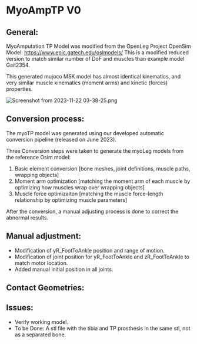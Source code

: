 # MyoAmpTP V0

## General:

MyoAmputation TP Model was modified from the OpenLeg Project OpenSim Model:
https://www.epic.gatech.edu/oslmodels/
This is a modified reduced version to match similar number of DoF and muscles than example model Gait2354.

This generated mujoco MSK model has almost identical kinematics, and very similar muscle kinematics (moment arms) and kinetic (forces) properties.

![Screenshot from 2023-11-22 03-38-25.png](..%2F..%2F..%2FPictures%2FScreenshots%2FScreenshot%20from%202023-11-22%2003-38-25.png)
## Conversion process:

The myoTP model was generated using our developed automatic conversion pipeline (released on June 2023).

Three Conversion steps were taken to generate the myoLeg models from the reference Osim model:

1. Basic element conversion [bone meshes, joint definitions, muscle paths, wrapping objects]
2. Moment arm optimization [matching the moment arm of each muscle by optimizing how muscles wrap over wrapping objects]
3. Muscle force optimizaiton [matching the muscle force-length relationship by optimizing muscle parameters]

After the conversion, a manual adjusting process is done to correct the abnormal results.

## Manual adjustment:
- Modification of yR_FootToAnkle position and range of motion.
- Modification of joint position for yR_FootToAnkle and zR_FootToAnkle to match motor location.
- Added manual initial position in all joints.

## Contact Geometries:

## Issues:
- Verify working model.
- To be Done: A stl file with the tibia and TP prosthesis in the same stl, not as a separated bone.